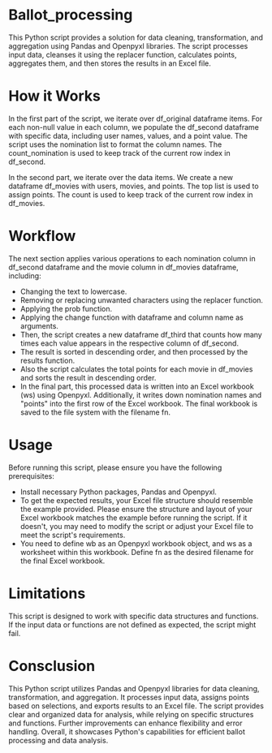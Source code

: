 # Ballot_processing

This Python script provides a solution for data cleaning, transformation, and aggregation using Pandas and Openpyxl libraries. 
The script processes input data, cleanses it using the replacer function, calculates points, aggregates them, and then stores the results in an Excel file.

# How it Works
In the first part of the script, we iterate over df_original dataframe items. 
For each non-null value in each column, we populate the df_second dataframe with specific data, including user names, values, and a point value. 
The script uses the nomination list to format the column names. The count_nomination is used to keep track of the current row index in df_second.

In the second part, we iterate over the data items. We create a new dataframe df_movies with users, movies, and points. 
The top list is used to assign points. 
The count is used to keep track of the current row index in df_movies.

# Workflow

The next section applies various operations to each nomination column in df_second dataframe and the movie column in df_movies dataframe, including:

* Changing the text to lowercase.
* Removing or replacing unwanted characters using the replacer function.
* Applying the prob function.
* Applying the change function with dataframe and column name as arguments.
* Then, the script creates a new dataframe df_third that counts how many times each value appears in the respective column of df_second. 
* The result is sorted in descending order, and then processed by the results function. 
* Also the script calculates the total points for each movie in df_movies and sorts the result in descending order. 
* In the final part, this processed data is written into an Excel workbook (ws) using Openpyxl.
Additionally, it writes down nomination names and "points" into the first row of the Excel workbook. 
The final workbook is saved to the file system with the filename fn.

# Usage
Before running this script, please ensure you have the following prerequisites:

* Install necessary Python packages, Pandas and Openpyxl.
* To get the expected results, your Excel file structure should resemble the example provided. 
Please ensure the structure and layout of your Excel workbook matches the example before running the script. 
If it doesn't, you may need to modify the script or adjust your Excel file to meet the script's requirements.
* You need to define wb as an Openpyxl workbook object, and ws as a worksheet within this workbook. Define fn as the desired filename for the final Excel workbook.

# Limitations
This script is designed to work with specific data structures and functions. 
If the input data or functions are not defined as expected, the script might fail. 

# Consclusion
This Python script utilizes Pandas and Openpyxl libraries for data cleaning, transformation, and aggregation. It processes input data, assigns points based on selections, and exports results to an Excel file. The script provides clear and organized data for analysis, while relying on specific structures and functions. Further improvements can enhance flexibility and error handling. Overall, it showcases Python's capabilities for efficient ballot processing and data analysis.
